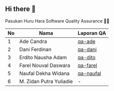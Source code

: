 ## Hi there 👋

Pasukan Huru Hara Software Quality Assurance 🐱‍👤

| No | Nama                    |   Laporan QA  |
|----|-------------------------|---------------|
|  1 | Ade Candra              | [qa-ade](https://github.com/Software-Qualty/AdeCandra)|
|  2 | Dani Ferdinan           | [qa-dani](https://github.com/Software-Qualty/DaniFerdinan)|
|  3 | Erdito Nausha Adam      | [qa-dito](https://github.com/Software-Qualty/erditona)|
|  4 | Farel Nouval Daswara    | [qa-farel](https://github.com/Software-Qualty/FarelNouval)|
|  5 | Naufal Dekha Widana     | [qa-naufal](https://github.com/Software-Qualty/Naufal-Dekha)|
|  6 | M. Zidan Putra Yuliadie |       -        |


